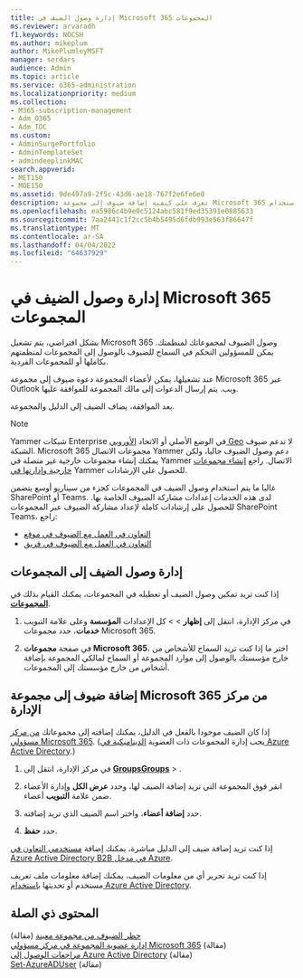 ```yaml
---
title: إدارة وصول الضيف في Microsoft 365 المجموعات
ms.reviewer: arvaradh
f1.keywords: NOCSH
ms.author: mikeplum
author: MikePlumleyMSFT
manager: serdars
audience: Admin
ms.topic: article
ms.service: o365-administration
ms.localizationpriority: medium
ms.collection:
- M365-subscription-management
- Adm_O365
- Adm_TOC
ms.custom:
- AdminSurgePortfolio
- AdminTemplateSet
- admindeeplinkMAC
search.appverid:
- MET150
- MOE150
ms.assetid: 9de497a9-2f5c-43d6-ae18-767f2e6fe6e0
description: تعرف على كيفية إضافة ضيوف إلى مجموعة Microsoft 365 وعرض الضيوف واستخدام PowerShell للتحكم في وصول الضيوف.
ms.openlocfilehash: ea5986c4b9e0c5124abc581f9ed35391e0885633
ms.sourcegitcommit: 7aa2441c1f2cc5b4b5495d6fdb993e563f86647f
ms.translationtype: MT
ms.contentlocale: ar-SA
ms.lasthandoff: 04/04/2022
ms.locfileid: "64637929"
---
```

# <a name="manage-guest-access-in-microsoft-365-groups"></a>إدارة وصول الضيف في Microsoft 365 المجموعات

بشكل افتراضي، يتم تشغيل Microsoft 365 وصول الضيوف لمجموعاتك لمنظمتك. يمكن للمسؤولين التحكم في السماح للضيوف بالوصول إلى المجموعات لمنظمتهم بكاملها أو للمجموعات الفردية.

عند تشغيلها، يمكن لأعضاء المجموعة دعوة ضيوف إلى مجموعة Microsoft 365 عبر Outlook ويب. يتم إرسال الدعوات إلى مالك المجموعة للموافقة عليها.

بعد الموافقة، يضاف الضيف إلى الدليل والمجموعة.

> [!Note]
> Yammer شبكات Enterprise في الوضع الأصلي أو الاتحاد [الأوروبي Geo](/yammer/manage-security-and-compliance/manage-data-compliance) لا تدعم ضيوف الشبكة.
> Microsoft 365 مجموعات الاتصال Yammer دعم وصول الضيوف حاليا، ولكن يمكنك إنشاء مجموعات خارجية غير متصلة في Yammer الاتصال. راجع [إنشاء مجموعات خارجية وإدارتها في](/yammer/work-with-external-users/create-and-manage-external-groups) Yammer للحصول على الإرشادات.

غالبا ما يتم استخدام وصول الضيف في المجموعات كجزء من سيناريو أوسع يتضمن SharePoint أو Teams. لدى هذه الخدمات إعدادات مشاركة الضيوف الخاصة بها. للحصول على إرشادات كاملة لإعداد مشاركة الضيوف عبر المجموعات SharePoint Teams، راجع:

- [التعاون في العمل مع الضيوف في موقع](../../solutions/collaborate-in-site.md)
- [التعاون في العمل مع الضيوف في فريق](../../solutions/collaborate-as-team.md)

## <a name="manage-groups-guest-access"></a>إدارة وصول الضيف إلى المجموعات

إذا كنت تريد تمكين وصول الضيف أو تعطيله في المجموعات، يمكنك القيام بذلك في <a href="https://go.microsoft.com/fwlink/p/?linkid=2052855" target="_blank">**المجموعات**</a>.

1. في مركز الإدارة، انتقل إلى **إظهار** \>  \> كل الإعدادات **المؤسسة** وعلى علامة التبويب **خدمات**، حدد مجموعات Microsoft 365.<a href="https://go.microsoft.com/fwlink/p/?linkid=2053743" target="_blank"></a>
  
2. في صفحة **مجموعات Microsoft 365**، اختر ما إذا كنت تريد السماح للأشخاص من خارج مؤسستك بالوصول إلى موارد المجموعة أو السماح لمالكي المجموعة بإضافة أشخاص من خارج مؤسستك إلى المجموعات.

## <a name="add-guests-to-a-microsoft-365-group-from-the-admin-center"></a>إضافة ضيوف إلى مجموعة Microsoft 365 من مركز الإدارة

إذا كان الضيف موجودا بالفعل في الدليل، يمكنك إضافته إلى مجموعاتك <a href="https://go.microsoft.com/fwlink/p/?linkid=2052855" target="_blank">من مركز مسؤولي Microsoft 365</a>. (يجب إدارة المجموعات ذات العضوية [الديناميكية في Azure Active Directory](/azure/active-directory/enterprise-users/groups-create-rule).)
  
1. في مركز الإدارة، انتقل إلى <a href="https://go.microsoft.com/fwlink/p/?linkid=2052855" target="_blank">**GroupsGroups**</a> > .
  
2. انقر فوق المجموعة التي تريد إضافة الضيف لها، وحدد **عرض الكل** وإدارة الأعضاء ضمن علامة **التبويب** أعضاء. 
  
4. حدد **إضافة أعضاء**، واختر اسم الضيف الذي تريد إضافته.
    
5. حدد **حفظ**.

إذا كنت تريد إضافة ضيف إلى الدليل مباشرة، يمكنك إضافة [مستخدمي التعاون في Azure Active Directory B2B في مدخل Azure](/azure/active-directory/b2b/add-users-administrator).

إذا كنت تريد تحرير أي من معلومات الضيف، يمكنك إضافة معلومات ملف تعريف مستخدم أو تحديثها [باستخدام Azure Active Directory](/azure/active-directory/fundamentals/active-directory-users-profile-azure-portal).

## <a name="related-content"></a>المحتوى ذي الصلة

[حظر الضيوف من مجموعة معينة](../../solutions/per-group-guest-access.md) (مقالة)\
[إدارة عضوية المجموعة في مركز مسؤولي Microsoft 365](add-or-remove-members-from-groups.md) (مقالة)\
[مراجعات الوصول إلى Azure Active Directory](/azure/active-directory/active-directory-azure-ad-controls-perform-access-review) (مقالة)\
[Set-AzureADUser](/powershell/module/azuread/set-azureaduser) (مقالة)
